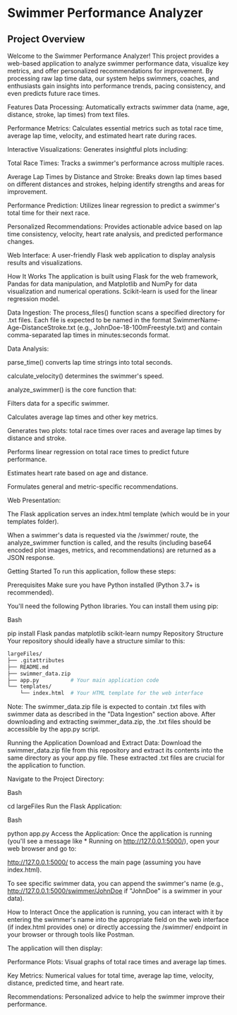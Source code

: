 # Swimmer Performance Analyzer
## Project Overview


Welcome to the Swimmer Performance Analyzer! This project provides a web-based application to analyze swimmer performance data, visualize key metrics, and offer personalized recommendations for improvement. By processing raw lap time data, our system helps swimmers, coaches, and enthusiasts gain insights into performance trends, pacing consistency, and even predicts future race times.

Features
Data Processing: Automatically extracts swimmer data (name, age, distance, stroke, lap times) from text files.

Performance Metrics: Calculates essential metrics such as total race time, average lap time, velocity, and estimated heart rate during races.

Interactive Visualizations: Generates insightful plots including:

Total Race Times: Tracks a swimmer's performance across multiple races.

Average Lap Times by Distance and Stroke: Breaks down lap times based on different distances and strokes, helping identify strengths and areas for improvement.

Performance Prediction: Utilizes linear regression to predict a swimmer's total time for their next race.

Personalized Recommendations: Provides actionable advice based on lap time consistency, velocity, heart rate analysis, and predicted performance changes.

Web Interface: A user-friendly Flask web application to display analysis results and visualizations.

How It Works
The application is built using Flask for the web framework, Pandas for data manipulation, and Matplotlib and NumPy for data visualization and numerical operations. Scikit-learn is used for the linear regression model.

Data Ingestion: The process_files() function scans a specified directory for .txt files. Each file is expected to be named in the format SwimmerName-Age-DistanceStroke.txt (e.g., JohnDoe-18-100mFreestyle.txt) and contain comma-separated lap times in minutes:seconds format.

Data Analysis:

parse_time() converts lap time strings into total seconds.

calculate_velocity() determines the swimmer's speed.

analyze_swimmer() is the core function that:

Filters data for a specific swimmer.

Calculates average lap times and other key metrics.

Generates two plots: total race times over races and average lap times by distance and stroke.

Performs linear regression on total race times to predict future performance.

Estimates heart rate based on age and distance.

Formulates general and metric-specific recommendations.

Web Presentation:

The Flask application serves an index.html template (which would be in your templates folder).

When a swimmer's data is requested via the /swimmer/<name> route, the analyze_swimmer function is called, and the results (including base64 encoded plot images, metrics, and recommendations) are returned as a JSON response.

Getting Started
To run this application, follow these steps:

Prerequisites
Make sure you have Python installed (Python 3.7+ is recommended).

You'll need the following Python libraries. You can install them using pip:

Bash

pip install Flask pandas matplotlib scikit-learn numpy
Repository Structure
Your repository should ideally have a structure similar to this:

```bash
largeFiles/
├── .gitattributes
├── README.md
├── swimmer_data.zip
├── app.py          # Your main application code
└── templates/
    └── index.html  # Your HTML template for the web interface
```
Note: The swimmer_data.zip file is expected to contain .txt files with swimmer data as described in the "Data Ingestion" section above. After downloading and extracting swimmer_data.zip, the .txt files should be accessible by the app.py script.

Running the Application
Download and Extract Data: Download the swimmer_data.zip file from this repository and extract its contents into the same directory as your app.py file. These extracted .txt files are crucial for the application to function.

Navigate to the Project Directory:

Bash

cd largeFiles
Run the Flask Application:

Bash

python app.py
Access the Application: Once the application is running (you'll see a message like * Running on http://127.0.0.1:5000/), open your web browser and go to:

http://127.0.0.1:5000/ to access the main page (assuming you have index.html).

To see specific swimmer data, you can append the swimmer's name (e.g., http://127.0.0.1:5000/swimmer/JohnDoe if "JohnDoe" is a swimmer in your data).

How to Interact
Once the application is running, you can interact with it by entering the swimmer's name into the appropriate field on the web interface (if index.html provides one) or directly accessing the /swimmer/<name> endpoint in your browser or through tools like Postman.

The application will then display:

Performance Plots: Visual graphs of total race times and average lap times.

Key Metrics: Numerical values for total time, average lap time, velocity, distance, predicted time, and heart rate.

Recommendations: Personalized advice to help the swimmer improve their performance.
